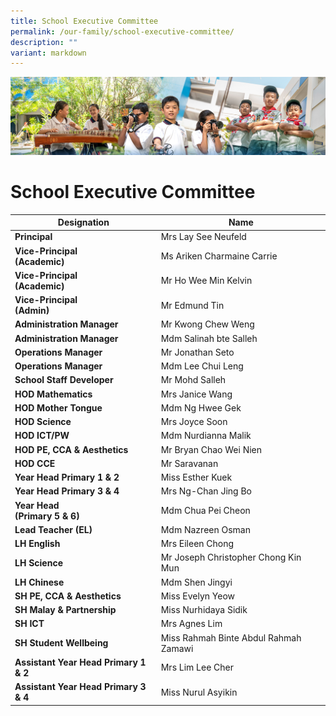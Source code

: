```yaml
---
title: School Executive Committee
permalink: /our-family/school-executive-committee/
description: ""
variant: markdown
---
```

![](/images/AboutUs.jpg)

School Executive Committee
==========================


| **Designation**                         | Name                       |
|---------------------------------------|----------------------------|
| **Principal**                         | Mrs Lay See Neufeld        |
| **Vice-Principal<br>(Academic)**      | Ms Ariken Charmaine Carrie |
| **Vice-Principal<br>(Academic)**      | Mr Ho Wee Min Kelvin    |
| **Vice-Principal<br>(Admin)**         | Mr Edmund Tin              |
| **Administration Manager<br>**       | Mr Kwong Chew Weng<br>     |
| **Administration Manager<br>**       | Mdm Salinah bte Salleh<br>     |
| **Operations Manager**              | Mr Jonathan Seto           |
| **Operations Manager**              | Mdm Lee Chui Leng           |
| **School Staff Developer**            | Mr Mohd Salleh             |
| **HOD Mathematics**                   | Mrs Janice Wang        |
| **HOD Mother Tongue**                 | Mdm Ng Hwee Gek            |
| **HOD Science**                 | Mrs Joyce Soon            |
| **HOD ICT/PW**                        | Mdm Nurdianna Malik        |
| **HOD PE, CCA &amp; Aesthetics**       | Mr Bryan Chao Wei Nien            |
| **HOD CCE**                           | Mr Saravanan               |
| **Year Head Primary 1 &amp; 2** | Miss Esther Kuek          |
| **Year Head Primary 3 &amp; 4**           | Mrs Ng-Chan Jing Bo        |
| **Year Head<br>(Primary 5 &amp; 6)**      | Mdm Chua Pei Cheon         |
| **Lead Teacher (EL)**                 | Mdm Nazreen Osman          |
| **LH English**                        | Mrs Eileen Chong            |
| **LH Science**                        | Mr Joseph Christopher Chong Kin Mun           |
| **LH Chinese**                        | Mdm Shen Jingyi            |
| **SH PE, CCA &amp; Aesthetics**       | Miss Evelyn Yeow            |
| **SH Malay &amp; Partnership**            | Miss Nurhidaya Sidik           |
| **SH ICT**                            |  Mrs Agnes Lim<br>         |
| **SH Student Wellbeing**                   | Miss Rahmah Binte Abdul Rahmah Zamawi  |
| **Assistant Year Head Primary 1 &amp; 2** | Mrs Lim Lee Cher          |
| **Assistant Year Head Primary 3 &amp; 4** | Miss Nurul Asyikin          |